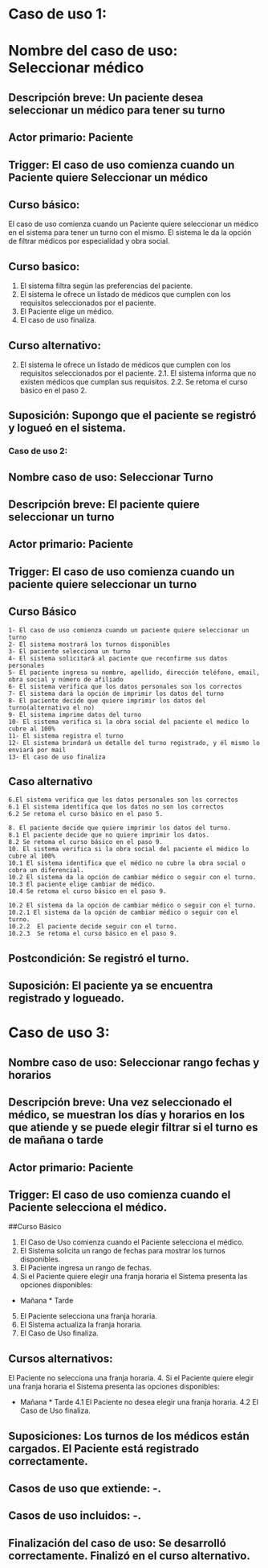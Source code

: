 # Caso de uso 1:

# Nombre del caso de uso: Seleccionar médico
## Descripción breve: Un paciente desea seleccionar un médico para tener su turno
## Actor primario: Paciente
## Trigger: El caso de uso comienza cuando un Paciente quiere Seleccionar un médico
## Curso básico:
El caso de uso comienza cuando un Paciente quiere seleccionar un médico en el sistema para tener un turno con el mismo. El sistema le da la opción de filtrar médicos por especialidad y obra social.
## Curso basico:
1. El sistema filtra según las preferencias del paciente.
2. El sistema le ofrece un listado de médicos que cumplen con los requisitos seleccionados por el paciente.
3. El Paciente elige un médico.
4. El caso de uso finaliza.
## Curso alternativo:
2. El sistema le ofrece un listado de médicos que cumplen con los requisitos seleccionados por el paciente.
2.1. El sistema informa que no existen médicos que cumplan sus requisitos.
2.2. Se retoma el curso básico en el paso 2.
## Suposición: Supongo que el paciente se registró y logueó en el sistema.

### Caso de uso 2:

## Nombre caso de uso: Seleccionar Turno
## Descripción breve: El paciente quiere seleccionar un turno 
## Actor primario: Paciente
## Trigger: El caso de uso comienza cuando un paciente quiere seleccionar    un turno
## Curso Básico
    1- El caso de uso comienza cuando un paciente quiere seleccionar un turno
    2- El sistema mostrará los turnos disponibles
    3- El paciente selecciona un turno
    4- El sistema solicitará al paciente que reconfirme sus datos personales
    5- El paciente ingresa su nombre, apellido, dirección teléfono, email, obra social y número de afiliado
    6- El sistema verifica que los datos personales son los correctos
    7- El sistema dará la opción de imprimir los datos del turno
    8- El paciente decide que quiere imprimir los datos del turno(alternativo el no)
    9- El sistema imprime datos del turno
    10- El sistema verifica si la obra social del paciente el medico lo cubre al 100%
    11- El sistema registra el turno
    12- El sistema brindará un detalle del turno registrado, y él mismo lo enviará por mail
    13- El caso de uso finaliza
## Caso alternativo
    6.El sistema verifica que los datos personales son los correctos
    6.1 El sistema identifica que los datos no son los correctos
    6.2 Se retoma el curso básico en el paso 5.

    8. El paciente decide que quiere imprimir los datos del turno.
    8.1 El paciente decide que no quiere imprimir los datos.
    8.2 Se retoma el curso básico en el paso 9.
    10. El sistema verifica si la obra social del paciente el médico lo cubre al 100%
    10.1 El sistema identifica que el médico no cubre la obra social o cobra un diferencial.
    10.2 El sistema da la opción de cambiar médico o seguir con el turno. 
    10.3 El paciente elige cambiar de médico.
    10.4 Se retoma el curso básico en el paso 9.
    
    10.2 El sistema da la opción de cambiar médico o seguir con el turno.
    10.2.1 El sistema da la opción de cambiar médico o seguir con el turno. 
    10.2.2  El paciente decide seguir con el turno.
    10.2.3  Se retoma el curso básico en el paso 9.
## Postcondición: Se registró el turno.
## Suposición: El paciente ya se encuentra registrado y logueado.

# Caso de uso 3:

## Nombre caso de uso: Seleccionar rango fechas y horarios
## Descripción breve: Una vez seleccionado el médico, se muestran los días y horarios en los que atiende y se puede elegir filtrar si el turno es de mañana o tarde
## Actor primario: Paciente
## Trigger: El caso de uso comienza cuando el Paciente selecciona el médico.
##Curso Básico
   1. El Caso de Uso comienza cuando el Paciente selecciona el médico.
   2. El Sistema solicita un rango de fechas para mostrar los turnos disponibles.
   3. El Paciente ingresa un rango de fechas.
   4. Si el Paciente quiere elegir una franja horaria el Sistema presenta las opciones disponibles:
   * Mañana 	  * Tarde
   5. El Paciente selecciona una franja horaria.
   6. El Sistema actualiza la franja horaria.
   7. El Caso de Uso finaliza.
## Cursos alternativos: 
 El Paciente no selecciona una franja horaria.
  4.  Si el Paciente quiere elegir una franja horaria el Sistema presenta las opciones disponibles:
   * Mañana 	  * Tarde
  4.1 El Paciente no desea elegir una franja horaria.
  4.2 El Caso de Uso finaliza.

## Suposiciones: Los turnos de los médicos están cargados. El Paciente está registrado correctamente.
## Casos de uso que extiende: -.
## Casos de uso incluidos: -.
## Finalización del caso de uso: Se desarrolló correctamente. Finalizó en el curso alternativo.